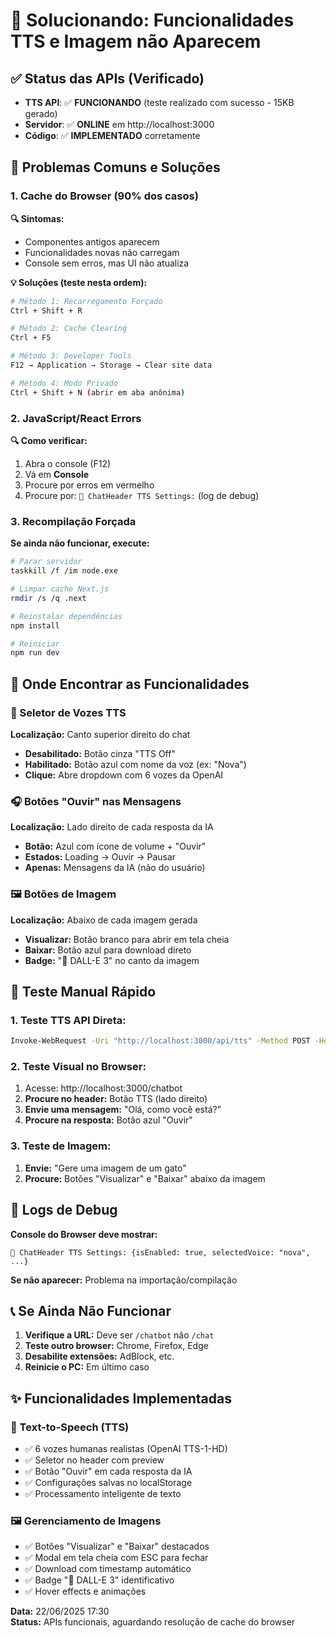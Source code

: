 # 🔧 **Solucionando: Funcionalidades TTS e Imagem não Aparecem**

## ✅ **Status das APIs (Verificado)**
- **TTS API**: ✅ **FUNCIONANDO** (teste realizado com sucesso - 15KB gerado)
- **Servidor**: ✅ **ONLINE** em http://localhost:3000
- **Código**: ✅ **IMPLEMENTADO** corretamente

## 🚨 **Problemas Comuns e Soluções**

### **1. Cache do Browser (90% dos casos)**

**🔍 Sintomas:**
- Componentes antigos aparecem
- Funcionalidades novas não carregam
- Console sem erros, mas UI não atualiza

**💡 Soluções (teste nesta ordem):**

```bash
# Método 1: Recarregamento Forçado
Ctrl + Shift + R

# Método 2: Cache Clearing
Ctrl + F5

# Método 3: Developer Tools
F12 → Application → Storage → Clear site data

# Método 4: Modo Privado
Ctrl + Shift + N (abrir em aba anônima)
```

### **2. JavaScript/React Errors**

**🔍 Como verificar:**
1. Abra o console (F12)
2. Vá em **Console**
3. Procure por erros em vermelho
4. Procure por: `🎵 ChatHeader TTS Settings:` (log de debug)

### **3. Recompilação Forçada**

**Se ainda não funcionar, execute:**

```bash
# Parar servidor
taskkill /f /im node.exe

# Limpar cache Next.js
rmdir /s /q .next

# Reinstalar dependências
npm install

# Reiniciar
npm run dev
```

## 🎯 **Onde Encontrar as Funcionalidades**

### **🎵 Seletor de Vozes TTS**
**Localização:** Canto superior direito do chat
- **Desabilitado:** Botão cinza "TTS Off"
- **Habilitado:** Botão azul com nome da voz (ex: "Nova")
- **Clique:** Abre dropdown com 6 vozes da OpenAI

### **🎧 Botões "Ouvir" nas Mensagens**
**Localização:** Lado direito de cada resposta da IA
- **Botão:** Azul com ícone de volume + "Ouvir"
- **Estados:** Loading → Ouvir → Pausar
- **Apenas:** Mensagens da IA (não do usuário)

### **🖼️ Botões de Imagem**
**Localização:** Abaixo de cada imagem gerada
- **Visualizar:** Botão branco para abrir em tela cheia
- **Baixar:** Botão azul para download direto
- **Badge:** "🎨 DALL-E 3" no canto da imagem

## 🧪 **Teste Manual Rápido**

### **1. Teste TTS API Direta:**
```bash
Invoke-WebRequest -Uri "http://localhost:3000/api/tts" -Method POST -Headers @{"Content-Type"="application/json"} -Body '{"text":"Teste","voice":"nova","model":"tts-1-hd"}' -OutFile "teste.mp3"
```

### **2. Teste Visual no Browser:**
1. Acesse: http://localhost:3000/chatbot
2. **Procure no header:** Botão TTS (lado direito)
3. **Envie uma mensagem:** "Olá, como você está?"
4. **Procure na resposta:** Botão azul "Ouvir"

### **3. Teste de Imagem:**
1. **Envie:** "Gere uma imagem de um gato"
2. **Procure:** Botões "Visualizar" e "Baixar" abaixo da imagem

## 🐛 **Logs de Debug**

**Console do Browser deve mostrar:**
```
🎵 ChatHeader TTS Settings: {isEnabled: true, selectedVoice: "nova", ...}
```

**Se não aparecer:** Problema na importação/compilação

## 📞 **Se Ainda Não Funcionar**

1. **Verifique a URL:** Deve ser `/chatbot` não `/chat`
2. **Teste outro browser:** Chrome, Firefox, Edge
3. **Desabilite extensões:** AdBlock, etc.
4. **Reinicie o PC:** Em último caso

## ✨ **Funcionalidades Implementadas**

### **🎵 Text-to-Speech (TTS)**
- ✅ 6 vozes humanas realistas (OpenAI TTS-1-HD)
- ✅ Seletor no header com preview
- ✅ Botão "Ouvir" em cada resposta da IA
- ✅ Configurações salvas no localStorage
- ✅ Processamento inteligente de texto

### **🖼️ Gerenciamento de Imagens**
- ✅ Botões "Visualizar" e "Baixar" destacados
- ✅ Modal em tela cheia com ESC para fechar
- ✅ Download com timestamp automático
- ✅ Badge "🎨 DALL-E 3" identificativo
- ✅ Hover effects e animações

**Data:** 22/06/2025 17:30  
**Status:** APIs funcionais, aguardando resolução de cache do browser 